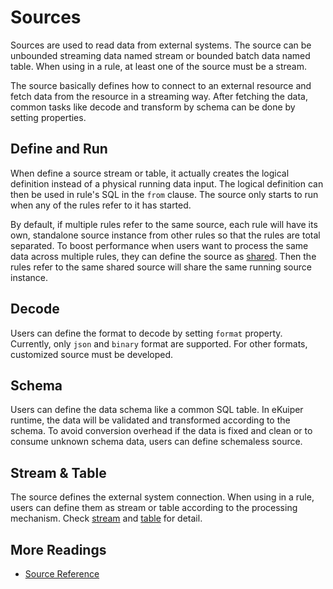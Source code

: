 # Sources

Sources are used to read data from external systems. The source can be unbounded streaming data named stream or bounded batch data named table. When using in a rule, at least one of the source must be a stream.

The source basically defines how to connect to an external resource and fetch data from the resource in a streaming way. After fetching the data, common tasks like decode and transform by schema can be done by setting properties.

## Define and Run

When define a source stream or table, it actually creates the logical definition instead of a physical running data input. The logical definition can then be used in rule's SQL in the `from` clause. The source only starts to run when any of the rules refer to it has started.

By default, if multiple rules refer to the same source, each rule will have its own, standalone source instance from other rules so that the rules are total separated. To boost performance when users want to process the same data across multiple rules, they can define the source as [shared](../../sqls/streams.md#share-source-instance-across-rules). Then the rules refer to the same shared source will share the same running source instance.

## Decode

Users can define the format to decode by setting `format` property. Currently, only `json` and `binary` format are supported. For other formats, customized source must be developed.

## Schema

Users can define the data schema like a common SQL table. In eKuiper runtime, the data will be validated and transformed according to the schema. To avoid conversion overhead if the data is fixed and clean or to consume unknown schema data, users can define schemaless source.

## Stream & Table

The source defines the external system connection. When using in a rule, users can define them as stream or table according to the processing mechanism. Check [stream](stream.md) and [table](table.md) for detail.

## More Readings

- [Source Reference](../../rules/sources/overview.md)




